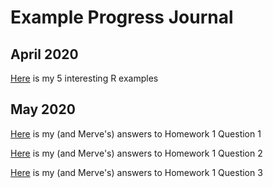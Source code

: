 # Example Progress Journal
## April 2020
[Here](example_homework_0.html) is my 5 interesting R examples

## May 2020
[Here](https://htmlpreview.github.io/?https://github.com/ETM-58D/spring20-nsbdeniz/blob/master/HW1Q1-Nasibe-Merve.html) is my (and Merve's) answers to Homework 1 Question 1

[Here](HW2-Question2.html) is my (and Merve's) answers to Homework 1 Question 2

[Here](HW1Q3-Nasibe-Merve.html) is my (and Merve's) answers to Homework 1 Question 3
